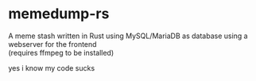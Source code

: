 # memedump-rs
A meme stash written in Rust using MySQL/MariaDB as database using a webserver for the frontend<br>
(requires ffmpeg to be installed)

yes i know my code sucks
